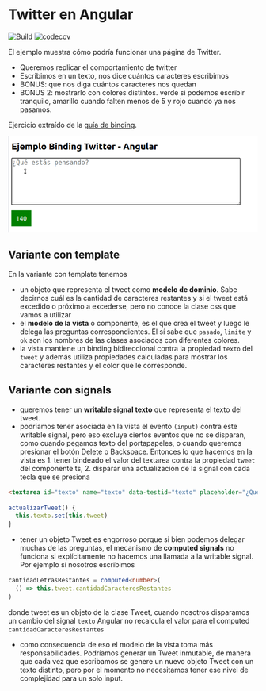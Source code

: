 # Twitter en Angular

[![Build](https://github.com/uqbar-project/eg-twitter-angular/actions/workflows/build.yml/badge.svg)](https://github.com/uqbar-project/eg-twitter-angular/actions/workflows/build.yml) [![codecov](https://codecov.io/gh/uqbar-project/eg-twitter-angular/graph/badge.svg?token=AA4KFKI9OM)](https://codecov.io/gh/uqbar-project/eg-twitter-angular)

El ejemplo muestra cómo podría funcionar una página de Twitter.

- Queremos replicar el comportamiento de twitter
- Escribimos en un texto, nos dice cuántos caracteres escribimos
- BONUS: que nos diga cuántos caracteres nos quedan
- BONUS 2: mostrarlo con colores distintos. verde si podemos escribir tranquilo, amarillo cuando falten menos de 5 y rojo cuando ya nos pasamos.

Ejercicio extraído de la [guía de binding](https://algo3.uqbar-project.org/gua-prctica-de-ejercicios/ejercicios-binding).

![demo](./images/video.gif)

## Variante con template

En la variante con template tenemos 

- un objeto que representa el tweet como **modelo de dominio**. Sabe decirnos cuál es la cantidad de caracteres restantes y si el tweet está excedido o próximo a excederse, pero no conoce la clase css que vamos a utilizar
- el **modelo de la vista** o componente, es el que crea el tweet y luego le delega las preguntas correspondientes. El sí sabe que `pasado`, `limite` y `ok` son los nombres de las clases asociados con diferentes colores.
- la vista mantiene un binding bidireccional contra la propiedad `texto` del `tweet` y además utiliza propiedades calculadas para mostrar los caracteres restantes y el color que le corresponde.

## Variante con signals

- queremos tener un **writable signal texto** que representa el texto del tweet. 
- podríamos tener asociada en la vista el evento `(input)` contra este writable signal, pero eso excluye ciertos eventos que no se disparan, como cuando pegamos texto del portapapeles, o cuando queremos presionar el botón Delete o Backspace. Entonces lo que hacemos en la vista es 1. tener bindeado el valor del textarea contra la propiedad `tweet` del componente ts, 2. disparar una actualización de la signal con cada tecla que se presiona

```html
<textarea id="texto" name="texto" data-testid="texto" placeholder="¿Qué estás pensando?" [(ngModel)]="tweet" (input)="actualizarTweet()"></textarea>
```

```ts
actualizarTweet() {
  this.texto.set(this.tweet)
}
```

- tener un objeto Tweet es engorroso porque si bien podemos delegar muchas de las preguntas, el mecanismo de **computed signals** no funciona si explícitamente no hacemos una llamada a la writable signal. Por ejemplo si nosotros escribimos

```ts
cantidadLetrasRestantes = computed<number>(
  () => this.tweet.cantidadCaracteresRestantes
)
```

donde tweet es un objeto de la clase Tweet, cuando nosotros disparamos un cambio del signal `texto` Angular no recalcula el valor para el computed `cantidadCaracteresRestantes`

- como consecuencia de eso el modelo de la vista toma más responsabilidades. Podríamos generar un Tweet inmutable, de manera que cada vez que escribamos se genere un nuevo objeto Tweet con un texto distinto, pero por el momento no necesitamos tener ese nivel de complejidad para un solo input.